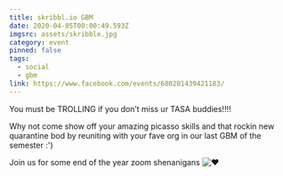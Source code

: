 ```yaml
---
title: skribbl.io GBM
date: 2020-04-05T00:00:49.593Z
imgsrc: assets/skribble.jpg
category: event
pinned: false
tags:
  - social
  - gbm
link: https://www.facebook.com/events/680201439421183/
---
```

You must be TROLLING if you don’t miss ur TASA buddies!!!!

Why not come show off your amazing picasso skills and that rockin new quarantine bod by reuniting with your fave org in our last GBM of the semester :')

Join us for some end of the year zoom shenanigans ![❤](https://static.xx.fbcdn.net/images/emoji.php/v9/t6c/1/16/2764.png)